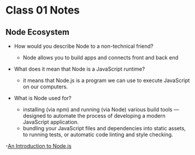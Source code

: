 # Class 01 Notes

## Node Ecosystem

- How would you describe Node to a non-technical friend?
  -  Node allows you to build apps and connects front and back end

- What does it mean that Node is a JavaScript runtime?
  - it means that Node.js is a program we can use to execute JavaScript on our computers.

- What is Node used for?

  - installing (via npm) and running (via Node) various build tools — designed to automate the process of developing a modern JavaScript application.
  - bundling your JavaScript files and dependencies into static assets, to running tests, or automatic code linting and style checking.

-[An Introduction to Node.js](https://www.sitepoint.com/an-introduction-to-node-js/)
